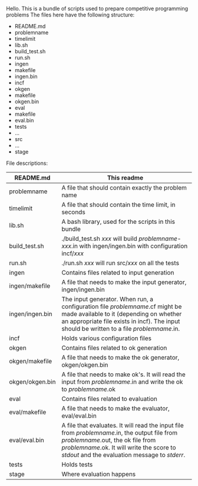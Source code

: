 Hello.
This is a bundle of scripts used to prepare competitive programming problems
The files here have the following structure:
* README.md
* problemname
* timelimit
* lib.sh
* build\_test.sh
* run.sh
* ingen
 * makefile
 * ingen.bin
* incf
* okgen
 * makefile
 * okgen.bin
* eval
 * makefile
 * eval.bin
* tests
 * ...
* src
 * ...
* stage

File descriptions:

README.md | This readme
--------- | -----------
problemname | A file that should contain exactly the problem name
timelimit | A file that should contain the time limit, in seconds
lib.sh | A bash library, used for the scripts in this bundle
build\_test.sh | ./build\_test.sh *xxx* will build *problemname*-*xxx*.in with ingen/ingen.bin with configuration incf/*xxx*
run.sh | ./run.sh *xxx* will run src/*xxx* on all the tests
ingen | Contains files related to input generation
ingen/makefile | A file that needs to make the input generator, ingen/ingen.bin
ingen/ingen.bin | The input generator. When run, a configuration file *problemname*.cf might be made available to it (depending on whether an appropriate file exists in incf). The input should be written to a file *problemname*.in.
incf | Holds various configuration files
okgen | Contains files related to ok generation
okgen/makefile | A file that needs to make the ok generator, okgen/okgen.bin
okgen/okgen.bin | A file that needs to make ok's. It will read the input from *problemname*.in and write the ok to *problemname*.ok
eval | Contains files related to evaluation
eval/makefile | A file that needs to make the evaluator, eval/eval.bin
eval/eval.bin | A file that evaluates. It will read the input file from *problemname*.in, the output file from *problemname*.out, the ok file from *problemname*.ok. It will write the score to *stdout* and the evaluation message to *stderr*.
tests | Holds tests
stage | Where evaluation happens
